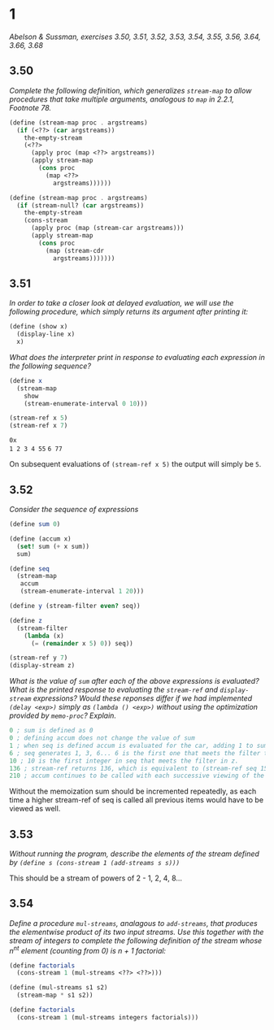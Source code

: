 # 1

*Abelson & Sussman, exercises 3.50, 3.51, 3.52, 3.53, 3.54, 3.55, 3.56, 3.64, 3.66, 3.68*

## 3.50

*Complete the following definition, which generalizes `stream-map` to allow procedures that take multiple arguments, analogous to `map` in 2.2.1, Footnote 78.*

```scheme
(define (stream-map proc . argstreams)
  (if (<??> (car argstreams))
    the-empty-stream
    (<??>
      (apply proc (map <??> argstreams))
      (apply stream-map
        (cons proc
          (map <??>
            argstreams))))))
```

```scheme
(define (stream-map proc . argstreams)
  (if (stream-null? (car argstreams))
    the-empty-stream
    (cons-stream
      (apply proc (map (stream-car argstreams)))
      (apply stream-map
        (cons proc
          (map (stream-cdr
            argstreams)))))))
```

## 3.51

*In order to take a closer look at delayed evaluation, we will use the following procedure, which simply returns its argument after printing it:*

```scheme
(define (show x)
  (display-line x)
  x)
```

*What does the interpreter print in response to evaluating each expression in the following sequence?*

```scheme
(define x
  (stream-map
    show
    (stream-enumerate-interval 0 10)))

(stream-ref x 5)
(stream-ref x 7)
```

`0x`  
`1
2
3
4
55`
`6
77`

On subsequent evaluations of `(stream-ref x 5)` the output will simply be `5`.


## 3.52

*Consider the sequence of expressions*

```scheme
(define sum 0)

(define (accum x)
  (set! sum (+ x sum))
  sum)

(define seq
  (stream-map
   accum
   (stream-enumerate-interval 1 20)))

(define y (stream-filter even? seq))

(define z
  (stream-filter
    (lambda (x)
      (= (remainder x 5) 0)) seq))

(stream-ref y 7)
(display-stream z)
```

*What is the value of `sum` after each of the above expressions is evaluated? What is the printed response to evaluating the `stream-ref` and `display-stream` expressions? Would these reponses differ if we had implemented `(delay <exp>)` simply as `(lambda () <exp>)` without using the optimization provided by `memo-proc`? Explain.*

```scheme
0 ; sum is defined as 0
0 ; defining accum does not change the value of sum
1 ; when seq is defined accum is evaluated for the car, adding 1 to sum
6 ; seq generates 1, 3, 6... 6 is the first one that meets the filter test for even?. sum is set to 1, 3, and 6 during this time by the call to accum.
10 ; 10 is the first integer in seq that meets the filter in z.
136 ; stream-ref returns 136, which is equivalent to (stream-ref seq 15)
210 ; accum continues to be called with each successive viewing of the stream seq until it is finally set at the highest called value.
```

Without the memoization sum should be incremented repeatedly, as each time a higher stream-ref of seq is called all previous items would have to be viewed as well.

## 3.53

*Without running the program, describe the elements of the stream defined by `(define s (cons-stream 1 (add-streams s s)))`*

This should be a stream of powers of 2 - 1, 2, 4, 8...

## 3.54

*Define a procedure `mul-streams`, analagous to `add-streams`, that produces the elementwise product of its two input streams. Use this together with the stream of integers to complete the following definition of the stream whose n<sup>nt</sup> element (counting from 0) is n + 1 factorial:*

```scheme
(define factorials
  (cons-stream 1 (mul-streams <??> <??>)))
```

```scheme
(define (mul-streams s1 s2)
  (stream-map * s1 s2))

(define factorials
  (cons-stream 1 (mul-streams integers factorials)))
```
